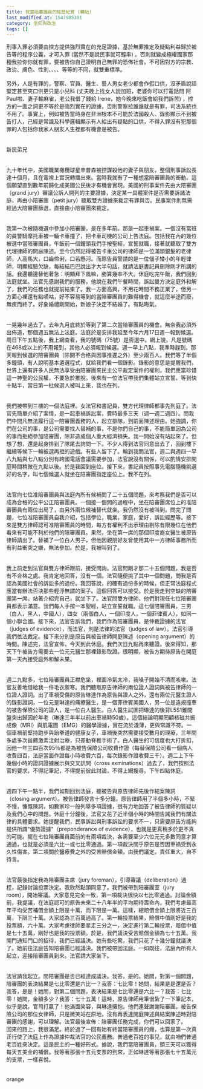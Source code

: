 ```yaml
---
title: 我當陪審團員的經歷紀實 (轉貼)
last_modified_at: 1547985391
category: 信仰與政治
tags: []
---
```


<p>刑事入罪必須要由控方提供強烈實在的充足證據，基於無罪推定及疑點利益歸於被告等的程序公義，才可入罪 (當然不是說民事就可輕率) 。否則就變成極權國家那種我拉你你就有罪，要被告你自己證明自己無罪的恐佈社會。不可因對方的宗教、政治、膚色、性別、、、、等等的不同，就雙重標準。<br/><br/>另外，人是有罪的，警察、官員、醫生、藝人男女老少都會作假口供，沒矛盾說話堅定甚至夾口供更只是小兒科 (丈夫晚上找女人說加班，老婆你可以打電話問 阿Paul啦、妻子輸麻雀，老公我借了錢給 Irene，她今晚來吃飯會給我們訴苦) ，控方的一面之詞更不等於是強烈實在的證據，否則警察拉誰誰就是有罪，司法系統也不用了。事實上，例如被告當時身在非洲根本不可能於法國殺人、錄影顯示不到被告打人，己經是常識及科學邏輯顯示有人給出有疑點的口供，不得入罪沒有犯那個罪的人包括你我家人朋友人生裡都有機會是被告。<br/><!--more--><br/><br/>新民弟兄<br/><br/><br/>九十年代中，美國職業橄欖球星辛普森被控謀殺他的妻子與朋友，整個刑事訴訟長達十個月，且在電視上實況轉播出來。當時我就有了一種想當陪審團員的衝動。這個願望直到數年前歸化成美國公民後才有機會實現。美國的刑事案件先由大陪審團（grand jury）審議公訴人開列的主要證據，決定某一具體案件是否需要訴諸法庭，再由小陪審團（petit jury）聽取雙方證據來裁定有罪與否。民事案件則無需經過大陪審團篩選，直接由小陪審團來裁定。<br/><br/><br/>我第一次被隨機選中參加小陪審團，是在多年前。那是一起車禍案。一個沒有當班的員警騎摩托車被一輛卡車撞了，把卡車司機的公司上告法庭。包括我在內的幾位被選中當陪審團員，午飯前一個鐘頭我們手按聖經，宣誓就職，接著就聽取了雙方代理律師的開庭陳述。至今仍然記得被告卡車公司的律師是一位滿頭銀髮的老律師，人高馬大，口齒伶俐，口若懸河。而原告員警請的是一位個子矮小的年輕律師，明顯經驗欠缺，每結結巴巴說出才大半句話，就請法庭書記員刪除剛才所講的話。我邊聽邊替他著急：明顯拜下風嘛，勝算幾率不大。休庭吃完午飯，我們回到法庭就坐。法官先感謝我們的服務，他說在我們午餐時間，訴訟雙方決定庭外和解了，我們的任務也就提前結束了。我一方面高興，不用花時間不務正業了，但另一方面心裡還有點嘀咕，好不容易等到的當陪審團員的難得機會，就這麼半途而廢，無疾而終了。好象婚禮剛開始，新娘子決定不結婚了。有點晦氣。<br/><br/><br/>一晃幾年過去了。去年九月底終於等到了第二次當陪審團員的機會。無奈我必須外出佈道，那個週五無法上法庭。法庭於是安排我延至今年六月17日週一報到候選。周日下午五點後，我上網查看，我的號碼（75號）是否選中。網上說，凡是號碼在468或以上的不用報到，其他人必須報到候選。週一早上八點，我準時趕到。那天報到候選的陪審團員（除開不合格與因事推遲之外）至少兩百人。我們等了半個多鐘頭，有人說明基本遴選程式，就給我們看一個錄影。錄影的意思是提醒我們，世界上還有許多人民無法享受由陪審團來民主公平裁定案件的權利，我們應當珍惜這一神聖的公民權，不要急於推脫。後來有一位法官帶我們集體站立宣誓。等到快十點半，當日第一批候選人被叫上來，我也在列。<br/><br/><br/>我們被帶到三樓的一個法庭裡。女法官和書記員，雙方代理律師都事先到庭了。法官先簡單介紹了案情，是一起車禍訴訟案，費時最多三天（週一週二週四）。問我們中間凡無法履行這一陪審團義務的人，起立排隊，到前面陳述理由。她強調，你們在公司的事，是公司需要找人替補的事，不是你們自己的事，不能簡單因為公司的事而拒絕參加陪審團，除非造成個人重大經濟損失。我一開始沒有站起來了。但想了想，還是起身排到了隊尾去詢問一下。不少人得到法官同意出去了，回到樓下繼續等候下一輪被選再拒的遊戲。有些人留下了。輪到我問法官，週二與週四一早八九點與七八點分別有跨國電話會議需要參加，法官說沒有關係，可以酌情安排開庭時間稍微在九點以後。於是我回到座位。接下來，書記員按照事先電腦隨機挑選好的名字，叫七個候選人就坐在陪審團指定座位上。我不在列。<br/><br/><br/>法官向七位准陪審團員與法庭內所有候補問了二十五個問題，來考察我們是否可以成為合格的公平公正陪審團員。一個接一個問的過程中，坐在陪審團席位上的准陪審團員有兩位出局了，由另外兩位候補替代就坐。我仍然沒有被叫到。問完了問題，七位准陪審團員自我介紹，包括學位，職業，家庭，愛好，訴訟經歷等。接下來是雙方律師認可准陪審團員的時間，每方有權利不出示理由剔除有限幾位在他們看來有可能不利於他們的陪審團員。果然，坐在第一席的那個印度裔女醫生被原告律師請出了。替補了一位白人男子，但他因親朋好友曾使用其中一方律師事務所而有利益衝突之嫌，無法參加。於是，我被叫到了。<br/><br/><br/>我上前走到法官與雙方律師跟前，接受問詢。法官問剛才那二十五個問題，我是否有不合格之處。我肯定地回答，沒有一個。法官隨便挑了其中一個問題，問我是否認為美國社會的訴訟多的過份。我回答說，的確有過份多的時候，但正常法庭程式應當有辦法否決那些輕浮無謂的案子。這個回答可以接受。於是我走到空缺的陪審團第一席。站著介紹完自己，就坐下了。法官問雙方律師，他們對現任七位陪審團員都表示滿意。我們每人手按一本聖經，站立宣誓就職。這七個陪審團員，三男（白人，黑人，中國人），四女（兩個白人，一個印度人，一個菲律賓人），如同一個小聯合國。接下來，法官告訴我們，我們作為陪審團員，是仲裁證據的法官（judges of evidence），而法官，則是法律的法官（judges of law）。法官引導我們依法裁定。接下來分別是原告與被告律師開庭陳述（opening argument）的時間。陳述完，法官宣佈，今天到此休庭。我們次日九點再來聽證。後來得知，那天下午被告方需要去一位元元醫生那裡錄影取證。很明顯，被告方期待原告在開庭第一天內接受庭外和解未果。<br/><br/><br/>週二九點多，七位陪審團員正襟危坐，裡面冷氣太冷，我嗓子開始不清而咳嗽。法官友善地借給我一件毛衣禦寒。我們聽取原告律師的兩位證人證詞與被告律師的一位證人證詞。出了車禍受傷的原告琳達作為原告與證人之外，還有兩位元醫生證人的錄影證詞，一位元是琳達的痛療醫生，是一個菲律賓美國人，另一位是違規撞車的被告保險公司的證人，是一位白人醫生。白人醫生試圖把琳達的後背L5S1錐間盤突出歸因於年老（琳達三年半以前出車禍時50歲）。這個結論明顯罔顧核磁共振成像（MRI）與肌電圖（EMG）的醫學證據，實在流於淺薄，更與常識不符。一個車禍前堅持跑步與跆拳道的健康女子，車禍後突然需要接受數月的理療，三年間多處多次甾體激素注射治療，只差動脊椎手術了。白人醫生的可信度也大打折扣，因他一年三四百次95％都是為被告保險公司收費作證（每替保險公司看一個病人收費四百，法庭當面作證每小時收費六百，每次錄影作證收費三千）。週二上下午幾個小時的證詞證據展示與交叉訊問（cross exminations）過去了，我們按照法官的要求，不得記筆記，不得提前彼此討論，不得上網搜尋。下午四點休庭。<br/><br/><br/>週四下午一點半，我們如期回到法庭，聽被告與原告律師先後作結案陳詞（closing argument）。被告律師發言十多分鐘。原告律師用了半個多小時，不緊不慢，慷慨陳詞，如數家珍一般列舉多項證據，很有力地回答了被告律師的質疑以及我們心中的問題。休庭十分鐘後，法官又花了近半個小時的時間告誡我們有關法律的具體要求。她提醒我們，民事訴訟與刑事訴訟的要求不一，只需要原告方能夠提供所謂"優勢證據"（preponderance of evidence），也就是更真稍多於更不真的可能。擺在七位陪審團員面前的有兩項裁決，各需要至少六位元元多數同意才算通過，也就是必須是六比一或七比零通過。第一項裁決關乎原告是否因車禍受到永久性傷害。第二項關於醫療費之外的受苦賠償金額，由我們議定。責任重大，自不待言。<br/><br/><br/>法官最後指定我為陪審團主席（jury foreman），引導審議（deliberation）過程，記錄討論投票決定。我欣然點頭同意了。我們被帶到陪審團室（jury room），開始審議。大家意見完全一致，第一項裁決很快以七比零通過。討論金額前，我提議，在法庭認可的原告未來二十八年半的平均期待壽命內，我們考慮最高年平均受苦補償金額上限是十萬，而下限是一萬。這樣，總賠償金額上限將近三百萬，下限三十萬。大家認為三百萬過高了。第一輪投票結果，賠償中值剛好是我的投票額，六十萬。大家考慮律師要拿走三分之一，決定進行第二輪投票，賠償中值是七十五萬，剛好也是我的投票額。於是，我們議決受苦賠償金額為七十五萬。我開門通知門口的招待，我們已經議決。她有些吃驚，我們只花了十幾分鐘就議決了。她前往法庭告知陪審團已經議決。我們被帶回法庭。一如既往，法庭內所有人起立，迎接陪審團員到來。法官請大家坐下。<br/><br/><br/>法官請我起立。問陪審團是否已經達成議決。我答，是的。她問，對第一個問題，陪審團的表決結果是七比零還是六比一？我答：七比零！她問，結果是是還是否？我答，是是！她問，對第二個問題，表決結果是七比零還是六比一？我答：七比零！她問，金額多少？我答：七十五萬！這時，原告律師用筆很紮了一下筆記本，似乎是說，官司打贏了！他滿面笑容，與琳達擁抱。他們連聲謝謝陪審團。被告保險公司的那位女律師，只是微笑站在原地，沒有再表達開庭陳述與結案陳述時對陪審團的感謝，可以理解。法官最後宣佈：陪審團任務完成，你們可以回家了。 <br/>回來的路上，我很滿足。終於過了一回有始有終當陪審團員的癮，也算是第一次真正行使了法庭上作為證據仲裁法官的公民義務。普通老百姓的事兒，就由咱們普通老百姓來決定。這是民主的一種好形式。據說，我們當陪審團員，頭三天可以獲得每天五美金的補償。我等著那張十五元支票的到來，正如琳達等著那張七十五萬元的支票，一樣喜悅。 <br/><br/><br/>orange<br/>
</p>
